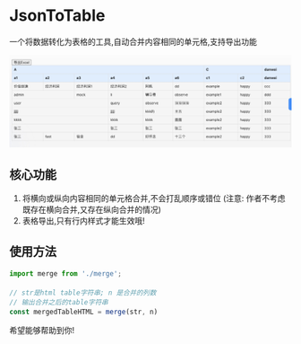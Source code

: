 # JsonToTable
一个将数据转化为表格的工具,自动合并内容相同的单元格,支持导出功能

![这是图片](./src/assets/1724659044123.jpg)


## 核心功能
1. 将横向或纵向内容相同的单元格合并,不会打乱顺序或错位 (注意: 作者不考虑既存在横向合并,又存在纵向合并的情况)
2. 表格导出,只有行内样式才能生效哦!

## 使用方法
````js
import merge from './merge';

// str是html table字符串; n 是合并的列数
// 输出合并之后的table字符串
const mergedTableHTML = merge(str, n)
````

希望能够帮助到你!